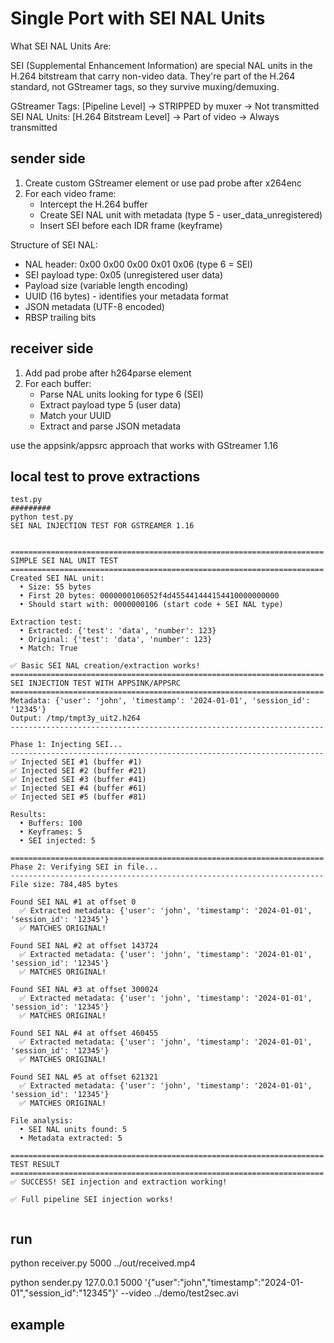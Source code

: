 # Single Port with SEI NAL Units

What SEI NAL Units Are:

SEI (Supplemental Enhancement Information) are special NAL units in the H.264 bitstream that carry non-video data. They're part of the H.264 standard, not GStreamer tags, so they survive muxing/demuxing.

GStreamer Tags: [Pipeline Level] → STRIPPED by muxer → Not transmitted
SEI NAL Units:  [H.264 Bitstream Level] → Part of video → Always transmitted

## sender side

1. Create custom GStreamer element or use pad probe after x264enc
2. For each video frame:
   - Intercept the H.264 buffer
   - Create SEI NAL unit with metadata (type 5 - user_data_unregistered)
   - Insert SEI before each IDR frame (keyframe)
   
Structure of SEI NAL:
- NAL header: 0x00 0x00 0x00 0x01 0x06 (type 6 = SEI)
- SEI payload type: 0x05 (unregistered user data)
- Payload size (variable length encoding)
- UUID (16 bytes) - identifies your metadata format
- JSON metadata (UTF-8 encoded)
- RBSP trailing bits

## receiver side

1. Add pad probe after h264parse element
2. For each buffer:
   - Parse NAL units looking for type 6 (SEI)
   - Extract payload type 5 (user data)
   - Match your UUID
   - Extract and parse JSON metadata

use the appsink/appsrc approach that works with GStreamer 1.16



## local test to prove extractions

```
test.py
#########
python test.py
SEI NAL INJECTION TEST FOR GSTREAMER 1.16


======================================================================
SIMPLE SEI NAL UNIT TEST
======================================================================
Created SEI NAL unit:
  • Size: 55 bytes
  • First 20 bytes: 0000000106052f4d455441444154410000000000
  • Should start with: 0000000106 (start code + SEI NAL type)

Extraction test:
  • Extracted: {'test': 'data', 'number': 123}
  • Original: {'test': 'data', 'number': 123}
  • Match: True

✅ Basic SEI NAL creation/extraction works!
======================================================================
SEI INJECTION TEST WITH APPSINK/APPSRC
======================================================================
Metadata: {'user': 'john', 'timestamp': '2024-01-01', 'session_id': '12345'}
Output: /tmp/tmpt3y_uit2.h264
----------------------------------------------------------------------

Phase 1: Injecting SEI...
----------------------------------------------------------------------
✅ Injected SEI #1 (buffer #1)
✅ Injected SEI #2 (buffer #21)
✅ Injected SEI #3 (buffer #41)
✅ Injected SEI #4 (buffer #61)
✅ Injected SEI #5 (buffer #81)

Results:
  • Buffers: 100
  • Keyframes: 5
  • SEI injected: 5

======================================================================
Phase 2: Verifying SEI in file...
----------------------------------------------------------------------
File size: 784,485 bytes

Found SEI NAL #1 at offset 0
  ✅ Extracted metadata: {'user': 'john', 'timestamp': '2024-01-01', 'session_id': '12345'}
  ✅ MATCHES ORIGINAL!

Found SEI NAL #2 at offset 143724
  ✅ Extracted metadata: {'user': 'john', 'timestamp': '2024-01-01', 'session_id': '12345'}
  ✅ MATCHES ORIGINAL!

Found SEI NAL #3 at offset 300024
  ✅ Extracted metadata: {'user': 'john', 'timestamp': '2024-01-01', 'session_id': '12345'}
  ✅ MATCHES ORIGINAL!

Found SEI NAL #4 at offset 460455
  ✅ Extracted metadata: {'user': 'john', 'timestamp': '2024-01-01', 'session_id': '12345'}
  ✅ MATCHES ORIGINAL!

Found SEI NAL #5 at offset 621321
  ✅ Extracted metadata: {'user': 'john', 'timestamp': '2024-01-01', 'session_id': '12345'}
  ✅ MATCHES ORIGINAL!

File analysis:
  • SEI NAL units found: 5
  • Metadata extracted: 5

======================================================================
TEST RESULT
======================================================================
✅ SUCCESS! SEI injection and extraction working!

✅ Full pipeline SEI injection works!


```


## run

python receiver.py 5000 ../out/received.mp4

python sender.py 127.0.0.1 5000 '{"user":"john","timestamp":"2024-01-01","session_id":"12345"}' --video ../demo/test2sec.avi



## example

